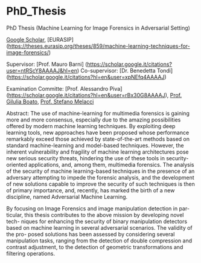 # PhD_Thesis
PhD Thesis (Machine Learning for Image Forensics in Adversarial Setting) 

[Google Scholar](https://scholar.google.com/citations?user=C0bNkP8AAAAJ&hl=en), [EURASIP] (https://theses.eurasip.org/theses/859/machine-learning-techniques-for-image-forensics/)

Supervisor: [Prof. Mauro Barni] (https://scholar.google.it/citations?user=ntRScY8AAAAJ&hl=en)
Co-supervisor: [Dr. Benedetta Tondi] (https://scholar.google.it/citations?hl=en&user=xpNEfq4AAAAJ)

Examination Committe: [Prof. Alessandro Piva] (https://scholar.google.it/citations?hl=en&user=rBx30G8AAAAJ), [Prof. Gilulia Boato](https://scholar.google.it/citations?hl=en&user=_nFMOZ8AAAAJ), [Prof. Stefano Melacci](https://scholar.google.it/citations?hl=en&user=_HHu1MQAAAAJ)

Abstract:
The use of machine-learning for multimedia forensics is gaining more and
more consensus, especially due to the amazing possibilities offered by
modern machine learning techniques. By exploiting deep learning tools, new
approaches have been proposed whose performance remarkably exceed those
achieved by state-of-the-art methods based on standard machine-learning and
model-based techniques. However, the inherent vulnerability and fragility of
machine learning architectures pose new serious security threats, hindering
the use of these tools in security-oriented applications, and, among them,
multimedia forensics. The analysis of the security of machine learning-based
techniques in the presence of an adversary attempting to impede the forensic
analysis, and the development of new solutions capable to improve the security
of such techniques is then of primary importance, and, recently, has marked
the birth of a new discipline, named Adversarial Machine Learning.

By focusing on Image Forensics and image manipulation detection in par-
ticular, this thesis contributes to the above mission by developing novel tech-
niques for enhancing the security of binary manipulation detectors based on
machine learning in several adversarial scenarios. The validity of the pro-
posed solutions has been assessed by considering several manipulation tasks,
ranging from the detection of double compression and contrast adjustment, to
the detection of geometric transformations and filtering operations.


